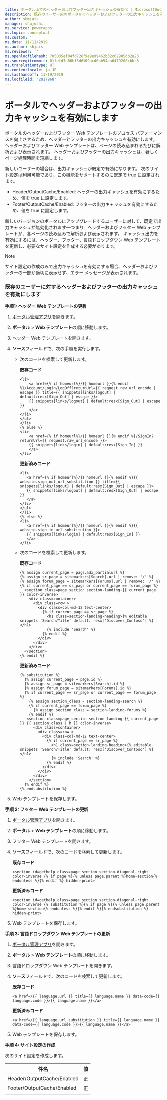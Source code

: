 ```yaml
---
title: ポータル上でのヘッダーおよびフッター出力キャッシュの有効化 | MicrosoftDocs
description: 既存のユーザー用のポータルのヘッダーおよびフッターの出力キャッシュを有効にするための手順。
author: sbmjais
manager: shujoshi
ms.service: powerapps
ms.topic: conceptual
ms.custom: ''
ms.date: 11/11/2019
ms.author: shjais
ms.reviewer: ''
ms.openlocfilehash: 705035ef04fd728f9e9e99462b32c62985db2a23
ms.sourcegitcommit: 01fefd7a06bf5d6509acd0bb54ea6479208cbbc8
ms.translationtype: HT
ms.contentlocale: ja-JP
ms.lasthandoff: 11/19/2019
ms.locfileid: "2817968"
---
```

# <a name="enable-header-and-footer-output-caching-on-a-portal"></a>ポータルでヘッダーおよびフッターの出力キャッシュを有効にします

ポータルのヘッダーおよびフッター Web テンプレートのプロセス パフォーマンスを向上させるため、ヘッダーとフッターの出力キャッシュを有効にします。 ヘッダーおよびフッター Web テンプレートは、ページの読み込まれるたびに解析および表示されます。 ヘッダーおよびフッターの出力キャッシュは、著しくページ処理時間を短縮します。

新しいユーザーの場合は、出力キャッシュが既定で有効になります。 次のサイト設定は利用可能であり、この機能をサポートするのに既定で true に設定されます。
- Header/OutputCache/Enabled: ヘッダーの出力キャッシュを有効にするため、値を true に設定します。
- Footer/OutputCache/Enabled: フッターの出力キャッシュを有効にするため、値を true に設定します。

新しいバージョンのポータルにアップグレードするユーザーに対して、既定で出力キャッシュが無効化されます&mdash;つまり、ヘッダーおよびフッター Web テンプレートが、各ページの読み込みで解析および表示されます。 キャッシュ出力を有効にするには、ヘッダー、フッター、言語ドロップダウン Web テンプレートを更新し、必要なサイト設定を作成する必要があります。

> [!Note]
> サイト設定の作成のみで出力キャッシュを有効にする場合、ヘッダーおよびフッターの一部が適切に表示せず、エラー メッセージが表示されます。

### <a name="enable-header-and-footer-output-caching-for-an-existing-user"></a>既存のユーザーに対するヘッダーおよびフッターの出力キャッシュを有効にします

**手順1: ヘッダー Web テンプレートの更新**

1. [ポータル管理アプリ](configure-portal.md)を開きます。
2. **ポータル** > **Web テンプレート**の順に移動します。
3. ヘッダー Web テンプレートを開きます。
4. **ソース**フィールドで、次の手順を実行します。
    - 次のコードを検索して更新します。
    
        **既存コード**

        ```
        <li>
            <a href={% if homeurl%}/{{ homeurl }}{% endif %}/Account/Login/LogOff?returnUrl={{ request.raw_url_encode | escape }} title={{ snippets[links/logout] | default:resx[Sign_Out] | escape }}>
            {{ snippets[links/logout] | default:resx[Sign_Out] | escape }}
            </a>
        </li>
        </ul>
        </li>
        {% else %}
        <li>
            <a href={% if homeurl%}/{{ homeurl }}{% endif %}/SignIn?returnUrl={{ request.raw_url_encode }}>
            {{ snippets[links/login] | default:resx[Sign_In] }}
            </a>
        </li>
        ```
        
        **更新済みコード**

         ```
        <li>
            <a href={% if homeurl%}/{{ homeurl }}{% endif %}{{ website.sign_out_url_substitution }} title={{ snippets[links/logout] | default:resx[Sign_Out] | escape }}>
            {{ snippets[links/logout] | default:resx[Sign_Out] | escape }}
            </a>
        </li>
        </ul>
        </li>
        {% else %}
        <li>
            <a href={% if homeurl%}/{{ homeurl }}{% endif %}{{ website.sign_in_url_substitution }}>
            {{ snippets[links/login] | default:resx[Sign_In] }}
            </a>
        </li>
        ```
    - 次のコードを検索して更新します。

        **既存コード**
        ```
        {% assign current_page = page.adx_partialurl %}
        {% assign sr_page = sitemarkers[Search].url | remove: '/' %}
        {% assign forum_page = sitemarkers[Forums].url | remove: '/' %}
        {% if current_page == sr_page or current_page == forum_page %}
          <section class=page_section section-landing-{{ current_page }} color-inverse>
            <div class=container>
              <div class=row >
                <div class=col-md-12 text-center>
                  {% if current_page == sr_page %}
                    <h1 class=section-landing-heading>{% editable snippets 'Search/Title' default: resx['Discover_Contoso'] %}</h1>
                    {% include 'Search' %}
                  {% endif %}
                </div>
              </div>
            </div>
          </section>
        {% endif %}
        ```

        **更新済みコード**

        ```
        {% substitution %}
          {% assign current_page = page.id %}
          {% assign sr_page = sitemarkers[Search].id %}
          {% assign forum_page = sitemarkers[Forums].id %}
          {% if current_page == sr_page or current_page == forum_page %}
            {% assign section_class = section-landing-search %}
            {% if current_page == forum_page %}
              {% assign section_class = section-landing-forums %}
            {% endif %}
           <section class=page_section section-landing-{{ current_page }} {{ section_class | h }} color-inverse>
              <div class=container>
                <div class=row >
                  <div class=col-md-12 text-center>
                    {% if current_page == sr_page %}
                      <h1 class=section-landing-heading>{% editable snippets 'Search/Title' default: resx['Discover_Contoso'] %}</h1>
                      {% include 'Search' %}
                    {% endif %}
                  </div>
                </div>
              </div>
            </section>
          {% endif %}
        {% endsubstitution %}
        ```

5. Web テンプレートを保存します。

**手順 2: フッター Web テンプレートの更新**

1. [ポータル管理アプリ](configure-portal.md)を開きます。
2. **ポータル** > **Web テンプレート**の順に移動します。
3. フッター Web テンプレートを開きます。
4. **ソース**フィールドで、次のコードを検索して更新します。
    
    **既存コード**
    
    ```
    <section id=gethelp class=page_section section-diagonal-right color-inverse {% if page %}{% unless page.parent %}home-section{% endunless %}{% endif %} hidden-print>
    ```

    **更新済みコード**

    ```
    <section id=gethelp class=page_section section-diagonal-right color-inverse {% substitution %}{% if page %}{% unless page.parent %}home-section{% endunless %}{% endif %}{% endsubstitution %} hidden-print>
    ```

5. Web テンプレートを保存します。

**手順 3: 言語ドロップダウン Web テンプレートの更新**

1. [ポータル管理アプリ](configure-portal.md)を開きます。
2. **ポータル** > **Web テンプレート**の順に移動します。
3. 言語ドロップダウン Web テンプレートを開きます。
4. **ソース**フィールドで、次のコードを検索して更新します。
    
    **既存コード**

    ```
    <a href=/{{ language.url }} title={{ language.name }} data-code={{ language.code }}>{{ language.name }}</a>
    ```

    **更新済みコード**

    ```
    <a href=/{{ language.url_substitution }} title={{ language.name }} data-code={{ language.code }}>{{ language.name }}</a>
    ```

5. Web テンプレートを保存します。

**手順 4: サイト設定の作成**

次のサイト設定を作成します。

|件名|値|
|----|-----|
|Header/OutputCache/Enabled|正|
|Footer/OutputCache/Enabled|正|
|||
